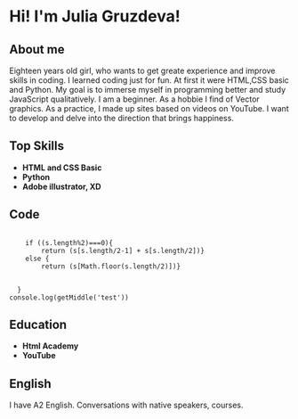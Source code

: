 # **Hi! I'm Julia Gruzdeva!**
## About me
Eighteen years old girl, who wants to get greate experience and improve skills in coding.
    I learned coding just for fun. At first it were HTML,CSS basic and Python.
    My goal is to immerse myself in programming better and study JavaScript qualitatively.
    I am a beginner. As a hobbie I find of Vector graphics.
    As a practice, I made up sites based on videos on YouTube. 
    I want to develop and delve into the direction that brings happiness.
## Top Skills
* **HTML and CSS Basic**
* **Python**
* **Adobe illustrator, XD**
## Code
```function getMiddle(s){
    
    if ((s.length%2)===0){
        return (s[s.length/2-1] + s[s.length/2])}
    else {
        return (s[Math.floor(s.length/2)])}
    

  }
console.log(getMiddle('test'))
```
## Education
* **Html Academy**
* **YouTube**

## English
I have A2 English. Сonversations with native speakers, courses.


